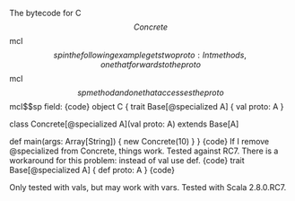 The bytecode for C$$Concrete$$mcI$$sp in the following example gets two  proto: Int methods, one that forwards to the proto$$mcI$$sp method and one that accesses the proto$$mcI$$sp field:
{code}
object C {
  trait Base[@specialized A] {
    val proto: A
  }

  class Concrete[@specialized A](val proto: A) extends Base[A]

  def main(args: Array[String]) {
    new Concrete(10)
  }
}
{code}
If I remove @specialized from Concrete, things work.  Tested against RC7.
There is a workaround for this problem: instead of val use def.
{code}
  trait Base[@specialized A] {
    def proto: A
  }
{code}

Only tested with vals, but may work with vars.
Tested with Scala 2.8.0.RC7.
